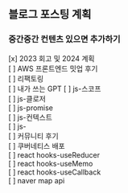 ## 블로그 포스팅 계획

### 중간중간 컨텐츠 있으면 추가하기

[x] 2023 회고 및 2024 계획   
[ ] AWS 프론트엔드 밋업 후기     
[ ] 리팩토링   
[ ] 내가 쓰는 GPT
[ ] js-스코프    
[ ] js-클로저    
[ ] js-promise    
[ ] js-컨텍스트    
[ ] js-    
[ ] 커뮤니티 후기    
[ ] 쿠버네티스 배포    
[ ] react hooks-useReducer    
[ ] react hooks-useMemo    
[ ] react hooks-useCallback     
[ ] naver map api    

